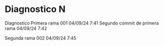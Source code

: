 # Diagnostico N
 Diagnostico
Primera rama 001 04/09/24 7:41
Segundo commit de primera rama 04/09/24 7:42

Segunda rama 002 04/09/24 7:45